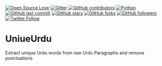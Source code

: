 [![Open Source Love](https://badges.frapsoft.com/os/v1/open-source.png?v=103)](https://github.com/ellerbrock/open-source-badges/)
[![Gitter](https://badges.gitter.im/SharozTanveer/community.svg)](https://gitter.im/SharozTanveer/community?utm_source=badge&utm_medium=badge&utm_campaign=pr-badge)
[![GitHub contributors](https://img.shields.io/badge/contributions-welcome-brightgreen.svg?style=flat)](https://github.com/ShahrozTanveer/UniqueUrdu/pulls)
[![Python](https://img.shields.io/badge/Made%20with-Python-1f425f.svg)](https://www.python.org/)
[![GitHub last commit](https://img.shields.io/github/last-commit/ShahrozTanveer/UniqueUrdu.svg?style=flat)]()
[![GitHub stars](https://img.shields.io/github/stars/ShahrozTanveer/UniqueUrdu.svg?style=social&label=Star)](https://github.com/ShahrozTanveer/UniqueUrdu)
[![GitHub forks](https://img.shields.io/github/forks/ShahrozTanveer/UniqueUrdu.svg?style=social&label=Fork)](https://github.com/ShahrozTanveer/UniqueUrdu)
[![GitHub followers](https://img.shields.io/github/followers/ShahrozTanveer.svg?style=social&label=Follow)](https://github.com/ShahrozTanveer)
[![Twitter Follow](https://img.shields.io/twitter/follow/saadtanveer3121.svg?style=social)](https://twitter.com/saadtanveer3121)


# UniueUrdu
Extract unique Urdu words from raw Urdu Paragraphs and remove punctuations
